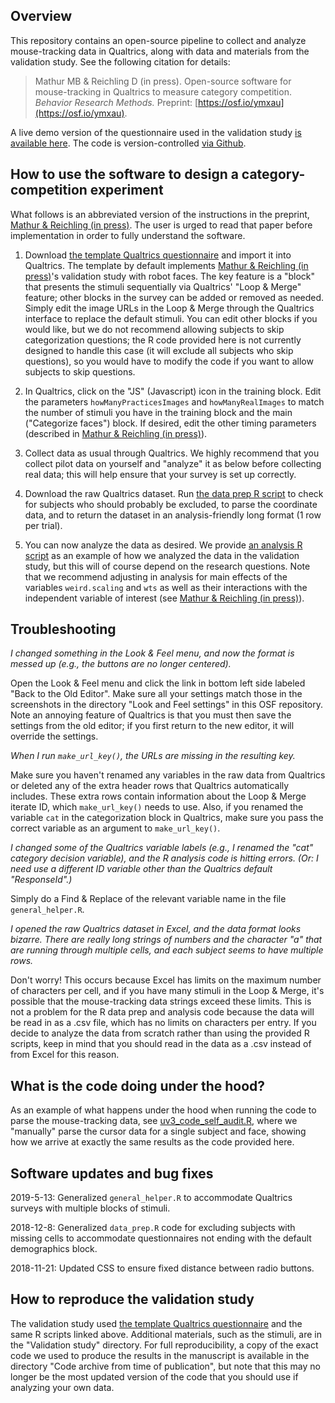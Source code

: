 
## Overview

This repository contains an open-source pipeline to collect and analyze mouse-tracking data in Qualtrics, along with data and materials from the validation study. See the following citation for details:

> Mathur MB & Reichling D (in press). Open-source software for mouse-tracking in Qualtrics to measure category competition. *Behavior Research Methods.* Preprint: [https://osf.io/ymxau](https://osf.io/ymxau).

A live demo version of the questionnaire used in the validation study [is available here](https://stanforduniversity.qualtrics.com/jfe/form/SV_6WsoglnHLBUA2YB). The code is version-controlled [via Github](https://github.com/mayamathur/qualtrics_mousetracker). 


## How to use the software to design a category-competition experiment

What follows is an abbreviated version of the instructions in the preprint, [Mathur & Reichling (in press)](https://osf.io/ymxau). The user is urged to read that paper before implementation in order to fully understand the software. 

1. Download [the template Qualtrics questionnaire](https://osf.io/jm4kc/) and import it into Qualtrics. The template by default implements [Mathur & Reichling (in press)](https://osf.io/ymxau)'s validation study with robot faces. The key feature is a "block" that presents the stimuli sequentially via Qualtrics' "Loop & Merge" feature; other blocks in the survey can be added or removed as needed. Simply edit the image URLs in the Loop & Merge through the Qualtrics interface to replace the default stimuli. You can edit other blocks if you would like, but we do not recommend allowing subjects to skip categorization questions; the R code provided here is not currently designed to handle this case (it will exclude all subjects who skip questions), so you would have to modify the code if you want to allow subjects to skip questions.

2. In Qualtrics, click on the "JS" (Javascript) icon in the training block. Edit the parameters `howManyPracticesImages` and `howManyRealImages` to match the number of stimuli you have in the training block and the main ("Categorize faces") block. If desired, edit the other timing parameters (described in [Mathur & Reichling (in press)](https://osf.io/ymxau)).

3. Collect data as usual through Qualtrics. We highly recommend that you collect pilot data on yourself and "analyze" it as below before collecting real data; this will help ensure that your survey is set up correctly. 

4. Download the raw Qualtrics dataset. Run [the data prep R script](https://osf.io/xb8cq/) to check for subjects who should probably be excluded, to parse the coordinate data, and to return the dataset in an analysis-friendly long format (1 row per trial). 

5. You can now analyze the data as desired. We provide [an analysis R script](https://osf.io/pbe4r/) as an example of how we analyzed the data in the validation study, but this will of course depend on the research questions. Note that we recommend adjusting in analysis for main effects of the variables `weird.scaling` and `wts` as well as their interactions with the independent variable of interest (see [Mathur & Reichling (in press)](https://osf.io/ymxau)).


## Troubleshooting

*I changed something in the Look & Feel menu, and now the format is messed up (e.g., the buttons are no longer centered).*

Open the Look & Feel menu and click the link in bottom left side labeled "Back to the Old Editor". Make sure all your settings match those in the screenshots in the directory "Look and Feel settings" in this OSF repository. Note an annoying feature of Qualtrics is that you must then save the settings from the old editor; if you first return to the new editor, it will override the settings.

*When I run `make_url_key()`, the URLs are missing in the resulting key.*

Make sure you haven't renamed any variables in the raw data from Qualtrics or deleted any of the extra header rows that Qualtrics automatically includes. These extra rows contain information about the Loop & Merge iterate ID, which `make_url_key()` needs to use. Also, if you renamed the variable `cat` in the categorization block in Qualtrics, make sure you pass the correct variable as an argument to `make_url_key()`.

*I changed some of the Qualtrics variable labels (e.g., I renamed the "cat" category decision variable), and the R analysis code is hitting errors. (Or: I need use a different ID variable other than the Qualtrics default "ResponseId".)*

Simply do a Find & Replace of the relevant variable name in the file `general_helper.R`.

*I opened the raw Qualtrics dataset in Excel, and the data format looks bizarre. There are really long strings of numbers and the character "a" that are running through multiple cells, and each subject seems to have multiple rows.*

Don't worry! This occurs because Excel has limits on the maximum number of characters per cell, and if you have many stimuli in the Loop & Merge, it's possible that the mouse-tracking data strings exceed these limits. This is not a problem for the R data prep and analysis code because the data will be read in as a .csv file, which has no limits on characters per entry. If you decide to analyze the data from scratch rather than using the provided R scripts, keep in mind that you should read in the data as a .csv instead of from Excel for this reason. 

## What is the code doing under the hood?

As an example of what happens under the hood when running the code to parse the mouse-tracking data, see [uv3_code_self_audit.R](https://osf.io/9574n/), where we "manually" parse the cursor data for a single subject and face, showing how we arrive at exactly the same results as the code provided here. 


## Software updates and bug fixes

2019-5-13: Generalized `general_helper.R` to accommodate Qualtrics surveys with multiple blocks of stimuli. 

2018-12-8: Generalized `data_prep.R` code for excluding subjects with missing cells to accommodate questionnaires not ending with the default demographics block. 

2018-11-21: Updated CSS to ensure fixed distance between radio buttons. 

## How to reproduce the validation study

The validation study used [the template Qualtrics questionnaire](https://osf.io/jm4kc/) and the same R scripts linked above. Additional materials, such as the stimuli, are in the "Validation study" directory. For full reproducibility, a copy of the exact code we used to produce the results in the manuscript is available in the directory "Code archive from time of publication", but note that this may no longer be the most updated version of the code that you should use if analyzing your own data.  




